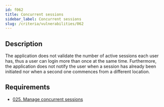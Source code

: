 ```yaml
---
id: f062
title: Concurrent sessions
sidebar_label: Concurrent sessions
slug: /criteria/vulnerabilities/062
---
```


## Description

The application does not validate
the number of active sessions each user has,
thus a user can login
more than once at the same time.
Furthermore,
the application does not notify the user
when a session has already been initiated
nor when a second one commences
from a different location.

## Requirements

- [025. Manage concurrent sessions](/criteria/requirements/025)
